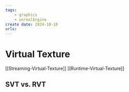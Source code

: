 ```yaml
---
tags:
    - graphics
    - unrealEngine
create date: 2024-10-18
urls:
---
```


# Virtual Texture

[[Streaming-Virtual-Texture]]
[[Runtime-Virtual-Texture]]

## SVT vs. RVT

